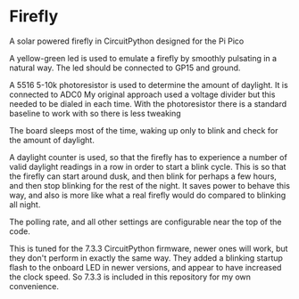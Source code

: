 # Firefly
A solar powered firefly in CircuitPython designed for the Pi Pico

A yellow-green led is used to emulate a firefly by smoothly pulsating in a natural way. 
The led should be connected to GP15 and ground.

A 5516 5-10k photoresistor is used to determine the amount of daylight. It is connected to ADC0
My original approach used a voltage divider but this needed to be dialed in each time.
With the photoresistor there is a standard baseline to work with so there is less tweaking

The board sleeps most of the time, waking up only to blink and check for the amount of daylight.

A daylight counter is used, so that the firefly has to experience a number of valid daylight readings in a row in order to start a blink cycle. 
This is so that the firefly can start around dusk, and then blink for perhaps a few hours, and then stop blinking for the rest of the night. 
It saves power to behave this way, and also is more like what a real firefly would do compared to blinking all night. 

The polling rate, and all other settings are configurable near the top of the code.

This is tuned for the 7.3.3 CircuitPython firmware, newer ones will work, but they don't perform in exactly the same way. They added a blinking startup flash to the onboard LED in newer versions, and appear to have increased the clock speed. So 7.3.3 is included in this repository for my own convenience. 
